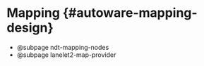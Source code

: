Mapping {#autoware-mapping-design}
======

- @subpage ndt-mapping-nodes
- @subpage lanelet2-map-provider